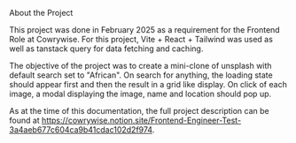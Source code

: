 About the Project

This project was done in February 2025 as a requirement for the Frontend Role at Cowrywise.
For this project, Vite + React + Tailwind was used as well as tanstack query for data fetching and caching.

The objective of the project was to create a mini-clone of unsplash with default search set to "African". On search for anything, the loading state should appear first and then the result in a grid like display. On click of each image, a modal displaying the image, name and location should pop up.

As at the time of this documentation, the full project description can be found at https://cowrywise.notion.site/Frontend-Engineer-Test-3a4aeb677c604ca9b41cdac102d2f974.

